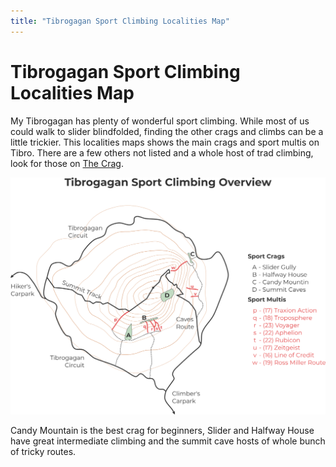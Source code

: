 ```yaml
---
title: "Tibrogagan Sport Climbing Localities Map"
---
```


# Tibrogagan Sport Climbing Localities Map

My Tibrogagan has plenty of wonderful sport climbing. 
While most of us could walk to slider blindfolded, finding the other crags and climbs can be a little trickier. 
This localities maps shows the main crags and sport multis on Tibro. 
There are a few others not listed and a whole host of trad climbing, look for those on [The Crag](https://www.thecrag.com/climbing/australia/glasshouse-mountains/tibrogargan). 

![](tibro-localities.png)

Candy Mountain is the best crag for beginners, Slider and Halfway House have great intermediate climbing and the summit cave hosts of whole bunch of tricky routes. 


